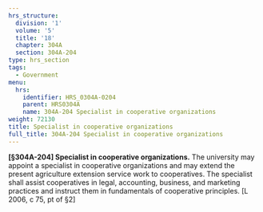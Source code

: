 ```yaml
---
hrs_structure:
  division: '1'
  volume: '5'
  title: '18'
  chapter: 304A
  section: 304A-204
type: hrs_section
tags:
  - Government
menu:
  hrs:
    identifier: HRS_0304A-0204
    parent: HRS0304A
    name: 304A-204 Specialist in cooperative organizations
weight: 72130
title: Specialist in cooperative organizations
full_title: 304A-204 Specialist in cooperative organizations
---
```

**[§304A-204] Specialist in cooperative organizations.** The university may appoint a specialist in cooperative organizations and may extend the present agriculture extension service work to cooperatives. The specialist shall assist cooperatives in legal, accounting, business, and marketing practices and instruct them in fundamentals of cooperative principles. [L 2006, c 75, pt of §2]
